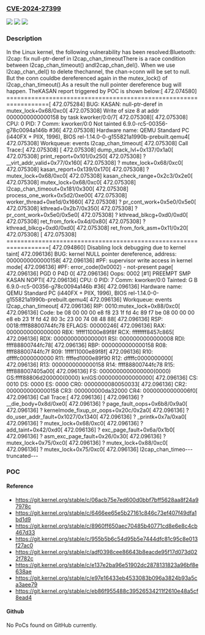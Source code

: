 ### [CVE-2024-27399](https://cve.mitre.org/cgi-bin/cvename.cgi?name=CVE-2024-27399)
![](https://img.shields.io/static/v1?label=Product&message=Linux&color=blue)
![](https://img.shields.io/static/v1?label=Version&message=3df91ea20e74%3C%20e137e2ba96e5%20&color=brighgreen)
![](https://img.shields.io/static/v1?label=Vulnerability&message=n%2Fa&color=brighgreen)

### Description

In the Linux kernel, the following vulnerability has been resolved:Bluetooth: l2cap: fix null-ptr-deref in l2cap_chan_timeoutThere is a race condition between l2cap_chan_timeout() andl2cap_chan_del(). When we use l2cap_chan_del() to delete thechannel, the chan->conn will be set to null. But the conn couldbe dereferenced again in the mutex_lock() of l2cap_chan_timeout().As a result the null pointer dereference bug will happen. TheKASAN report triggered by POC is shown below:[  472.074580] ==================================================================[  472.075284] BUG: KASAN: null-ptr-deref in mutex_lock+0x68/0xc0[  472.075308] Write of size 8 at addr 0000000000000158 by task kworker/0:0/7[  472.075308][  472.075308] CPU: 0 PID: 7 Comm: kworker/0:0 Not tainted 6.9.0-rc5-00356-g78c0094a146b #36[  472.075308] Hardware name: QEMU Standard PC (i440FX + PIIX, 1996), BIOS rel-1.14.0-0-g155821a1990b-prebuilt.qemu4[  472.075308] Workqueue: events l2cap_chan_timeout[  472.075308] Call Trace:[  472.075308]  <TASK>[  472.075308]  dump_stack_lvl+0x137/0x1a0[  472.075308]  print_report+0x101/0x250[  472.075308]  ? __virt_addr_valid+0x77/0x160[  472.075308]  ? mutex_lock+0x68/0xc0[  472.075308]  kasan_report+0x139/0x170[  472.075308]  ? mutex_lock+0x68/0xc0[  472.075308]  kasan_check_range+0x2c3/0x2e0[  472.075308]  mutex_lock+0x68/0xc0[  472.075308]  l2cap_chan_timeout+0x181/0x300[  472.075308]  process_one_work+0x5d2/0xe00[  472.075308]  worker_thread+0xe1d/0x1660[  472.075308]  ? pr_cont_work+0x5e0/0x5e0[  472.075308]  kthread+0x2b7/0x350[  472.075308]  ? pr_cont_work+0x5e0/0x5e0[  472.075308]  ? kthread_blkcg+0xd0/0xd0[  472.075308]  ret_from_fork+0x4d/0x80[  472.075308]  ? kthread_blkcg+0xd0/0xd0[  472.075308]  ret_from_fork_asm+0x11/0x20[  472.075308]  </TASK>[  472.075308] ==================================================================[  472.094860] Disabling lock debugging due to kernel taint[  472.096136] BUG: kernel NULL pointer dereference, address: 0000000000000158[  472.096136] #PF: supervisor write access in kernel mode[  472.096136] #PF: error_code(0x0002) - not-present page[  472.096136] PGD 0 P4D 0[  472.096136] Oops: 0002 [#1] PREEMPT SMP KASAN NOPTI[  472.096136] CPU: 0 PID: 7 Comm: kworker/0:0 Tainted: G    B              6.9.0-rc5-00356-g78c0094a146b #36[  472.096136] Hardware name: QEMU Standard PC (i440FX + PIIX, 1996), BIOS rel-1.14.0-0-g155821a1990b-prebuilt.qemu4[  472.096136] Workqueue: events l2cap_chan_timeout[  472.096136] RIP: 0010:mutex_lock+0x88/0xc0[  472.096136] Code: be 08 00 00 00 e8 f8 23 1f fd 4c 89 f7 be 08 00 00 00 e8 eb 23 1f fd 42 80 3c 23 00 74 08 48 88[  472.096136] RSP: 0018:ffff88800744fc78 EFLAGS: 00000246[  472.096136] RAX: 0000000000000000 RBX: 1ffff11000e89f8f RCX: ffffffff8457c865[  472.096136] RDX: 0000000000000001 RSI: 0000000000000008 RDI: ffff88800744fc78[  472.096136] RBP: 0000000000000158 R08: ffff88800744fc7f R09: 1ffff11000e89f8f[  472.096136] R10: dffffc0000000000 R11: ffffed1000e89f90 R12: dffffc0000000000[  472.096136] R13: 0000000000000158 R14: ffff88800744fc78 R15: ffff888007405a00[  472.096136] FS:  0000000000000000(0000) GS:ffff88806d200000(0000) knlGS:0000000000000000[  472.096136] CS:  0010 DS: 0000 ES: 0000 CR0: 0000000080050033[  472.096136] CR2: 0000000000000158 CR3: 000000000da32000 CR4: 00000000000006f0[  472.096136] Call Trace:[  472.096136]  <TASK>[  472.096136]  ? __die_body+0x8d/0xe0[  472.096136]  ? page_fault_oops+0x6b8/0x9a0[  472.096136]  ? kernelmode_fixup_or_oops+0x20c/0x2a0[  472.096136]  ? do_user_addr_fault+0x1027/0x1340[  472.096136]  ? _printk+0x7a/0xa0[  472.096136]  ? mutex_lock+0x68/0xc0[  472.096136]  ? add_taint+0x42/0xd0[  472.096136]  ? exc_page_fault+0x6a/0x1b0[  472.096136]  ? asm_exc_page_fault+0x26/0x30[  472.096136]  ? mutex_lock+0x75/0xc0[  472.096136]  ? mutex_lock+0x88/0xc0[  472.096136]  ? mutex_lock+0x75/0xc0[  472.096136]  l2cap_chan_timeo---truncated---

### POC

#### Reference
- https://git.kernel.org/stable/c/06acb75e7ed600d0bbf7bff5628aa8f24a97978c
- https://git.kernel.org/stable/c/6466ee65e5b27161c846c73ef407f49dfa1bd1d9
- https://git.kernel.org/stable/c/8960ff650aec70485b40771cd8e6e8c4cb467d33
- https://git.kernel.org/stable/c/955b5b6c54d95b5e7444dfc81c95c8e013f27ac0
- https://git.kernel.org/stable/c/adf0398cee86643b8eacde95f17d073d022f782c
- https://git.kernel.org/stable/c/e137e2ba96e51902dc2878131823a96bf8e638ae
- https://git.kernel.org/stable/c/e97e16433eb4533083b096a3824b93a5ca3aee79
- https://git.kernel.org/stable/c/eb86f955488c39526534211f2610e48a5cf8ead4

#### Github
No PoCs found on GitHub currently.


